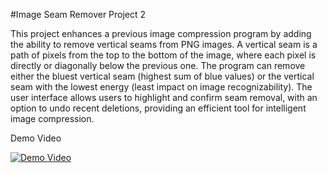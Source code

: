 #Image Seam Remover Project 2

This project enhances a previous image compression program by adding the ability to remove vertical seams from PNG images. A vertical seam is a path of pixels from the top to the bottom of the image, where each pixel is directly or diagonally below the previous one. The program can remove either the bluest vertical seam (highest sum of blue values) or the vertical seam with the lowest energy (least impact on image recognizability). The user interface allows users to highlight and confirm seam removal, with an option to undo recent deletions, providing an efficient tool for intelligent image compression.

Demo Video

[![Demo Video](https://github.com/user-attachments/assets/db4e7736-ff20-4535-a122-d1f72dfd6c79)](https://youtu.be/zpXWvhokJPs?si=TMUb9a4rzZimhmK2)

